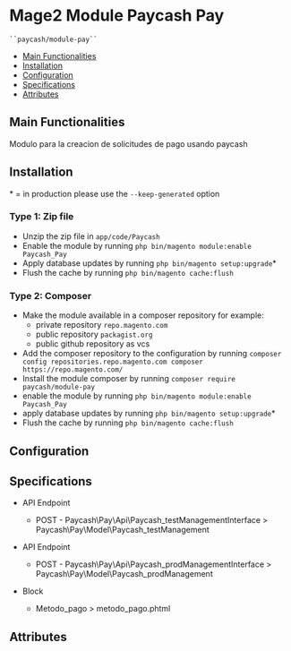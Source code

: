 # Mage2 Module Paycash Pay

    ``paycash/module-pay``

 - [Main Functionalities](#markdown-header-main-functionalities)
 - [Installation](#markdown-header-installation)
 - [Configuration](#markdown-header-configuration)
 - [Specifications](#markdown-header-specifications)
 - [Attributes](#markdown-header-attributes)


## Main Functionalities
Modulo para la creacion de solicitudes de pago usando paycash

## Installation
\* = in production please use the `--keep-generated` option

### Type 1: Zip file

 - Unzip the zip file in `app/code/Paycash`
 - Enable the module by running `php bin/magento module:enable Paycash_Pay`
 - Apply database updates by running `php bin/magento setup:upgrade`\*
 - Flush the cache by running `php bin/magento cache:flush`

### Type 2: Composer

 - Make the module available in a composer repository for example:
    - private repository `repo.magento.com`
    - public repository `packagist.org`
    - public github repository as vcs
 - Add the composer repository to the configuration by running `composer config repositories.repo.magento.com composer https://repo.magento.com/`
 - Install the module composer by running `composer require paycash/module-pay`
 - enable the module by running `php bin/magento module:enable Paycash_Pay`
 - apply database updates by running `php bin/magento setup:upgrade`\*
 - Flush the cache by running `php bin/magento cache:flush`


## Configuration




## Specifications

 - API Endpoint
	- POST - Paycash\Pay\Api\Paycash_testManagementInterface > Paycash\Pay\Model\Paycash_testManagement

 - API Endpoint
	- POST - Paycash\Pay\Api\Paycash_prodManagementInterface > Paycash\Pay\Model\Paycash_prodManagement

 - Block
	- Metodo_pago > metodo_pago.phtml


## Attributes



